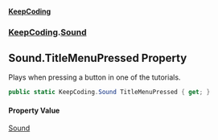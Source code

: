 #### [KeepCoding](index.md 'index')
### [KeepCoding](KeepCoding.md 'KeepCoding').[Sound](Sound.md 'KeepCoding.Sound')
## Sound.TitleMenuPressed Property
Plays when pressing a button in one of the tutorials.  
```csharp
public static KeepCoding.Sound TitleMenuPressed { get; }
```
#### Property Value
[Sound](Sound.md 'KeepCoding.Sound')
